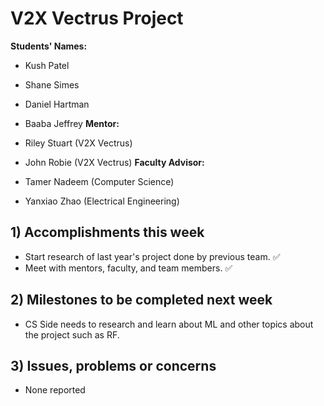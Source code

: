 # V2X Vectrus Project
**Students' Names:**

* Kush Patel
* Shane Simes
* Daniel Hartman
* Baaba Jeffrey
**Mentor:**
  
* Riley Stuart (V2X Vectrus)
* John Robie (V2X Vectrus)
**Faculty Advisor:**
  
* Tamer Nadeem (Computer Science)
* Yanxiao Zhao (Electrical Engineering)

## 1) Accomplishments this week ##
   - Start research of last year's project done by previous team. ✅
   - Meet with mentors, faculty, and team members. ✅

## 2) Milestones to be completed next week ##
   - CS Side needs to research and learn about ML and other topics about the project such as RF.

## 3) Issues, problems or concerns ##
   - None reported
